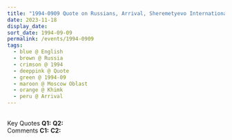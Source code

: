 ```yaml
---
title: "1994-0909 Quote on Russians, Arrival, Sheremetyevo International Airport, Khimki (29 kms NW from Moscow), Moscow Oblast, Russia"
date: 2023-11-18
display_date: 
sort_date: 1994-09-09
permalink: /events/1994-0909
tags:
  - blue @ English
  - brown @ Russia
  - crimson @ 1994
  - deeppink @ Quote
  - green @ 1994-09
  - maroon @ Moscow Oblast
  - orange @ Khimk
  - peru @ Arrival
---
```


<br>

<wave-list>
  <list-title color="DarkSeaGreen" width="55">Key Quotes</list-title>
  <list-item color="BlanchedAlmond" width="280"><b>Q1:</b> <i></i></list-item>
  <list-item color="Lavender" width="280"><b>Q2:</b> <i></i></list-item>
</wave-list>

<br>

<wave-list>
  <list-title color="DarkSeaGreen" width="55">Comments</list-title>
  <list-item color="BlanchedAlmond" width="280"><b>C1:</b> <i></i></list-item>
  <list-item color="Lavender" width="280"><b>C2:</b> <i></i></list-item>
</wave-list>